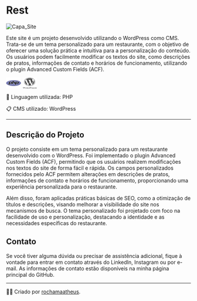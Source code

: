 # Rest

![Capa_Site](https://i.imgur.com/z9PH9Os.png)

Este site é um projeto desenvolvido utilizando o WordPress como CMS. Trata-se de um tema personalizado para um restaurante, com o objetivo de oferecer uma solução prática e intuitiva para a personalização do conteúdo. Os usuários podem facilmente modificar os textos do site, como descrições de pratos, informações de contato e horários de funcionamento, utilizando o plugin Advanced Custom Fields (ACF).

<div>
  <img align="center" alt="Rocha-PHP" height="30" width="40" src="https://github.com/devicons/devicon/blob/master/icons/php/php-original.svg">
  <img align="center" alt="Rocha-WordPress" height="30" width="40" src="https://github.com/devicons/devicon/blob/master/icons/wordpress/wordpress-plain-wordmark.svg">
</div>

🚀 Linguagem utilizada: PHP

📋 CMS utilizado: WordPress

---

## Descrição do Projeto

O projeto consiste em um tema personalizado para um restaurante desenvolvido com o WordPress. Foi implementado o plugin Advanced Custom Fields (ACF), permitindo que os usuários realizem modificações nos textos do site de forma fácil e rápida. Os campos personalizados fornecidos pelo ACF permitem alterações em descrições de pratos, informações de contato e horários de funcionamento, proporcionando uma experiência personalizada para o restaurante.

Além disso, foram aplicadas práticas básicas de SEO, como a otimização de títulos e descrições, visando melhorar a visibilidade do site nos mecanismos de busca. O tema personalizado foi projetado com foco na facilidade de uso e personalização, destacando a identidade e as necessidades específicas do restaurante.


## Contato

Se você tiver alguma dúvida ou precisar de assistência adicional, fique à vontade para entrar em contato através do LinkedIn, Instagram ou por e-mail. As informações de contato estão disponíveis na minha página principal do GitHub.

---

👨‍💻 Criado por [rochamaatheus](https://github.com/rochamaatheus).
